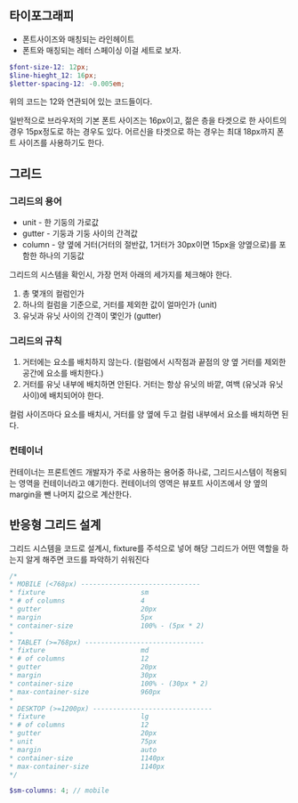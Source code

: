 ## 타이포그래피
* 폰트사이즈와 매칭되는 라인헤이트
* 폰트와 매칭되는 레터 스페이싱
이걸 세트로 보자. 
```scss
$font-size-12: 12px;
$line-hieght_12: 16px;
$letter-spacing-12: -0.005em;
```
위의 코드는 12와 연관되어 있는 코드들이다.

일반적으로 브라우저의 기본 폰트 사이즈는 16px이고, 젊은 층을 타겟으로 한 사이트의 경우 15px정도로 하는 경우도 있다. 어르신을 타겟으로 하는 경우는 최대 18px까지 폰트 사이즈를 사용하기도 한다.

## 그리드
### 그리드의 용어
* unit - 한 기둥의 가로값
* gutter - 기둥과 기둥 사이의 간격값
* column - 양 옆에 거터(거터의 절반값, 1거터가 30px이면 15px을 양옆으로)를 포함한 하나의 기둥값

그리드의 시스템을 확인시, 가장 먼저 아래의 세가지를 체크해야 한다.
1. 총 몇개의 컬럼인가
2. 하나의 컬럼을 기준으로, 거터를 제외한 값이 얼마인가 (unit)
3. 유닛과 유닛 사이의 간격이 몇인가 (gutter)

### 그리드의 규칙
1. 거터에는 요소를 배치하지 않는다. (컬럼에서 시작점과 끝점의 양 옆 거터를 제외한 공간에 요소를 배치한다.)
2. 거터를 유닛 내부에 배치하면 안된다. 거터는 항상 유닛의 바깥, 여백 (유닛과 유닛 사이)에 배치되어야 한다.

컬럼 사이즈마다 요소를 배치시, 거터를 양 옆에 두고 컬럼 내부에서 요소를 배치하면 된다.

### 컨테이너
컨테이너는 프론트엔드 개발자가 주로 사용하는 용어중 하나로, 그리드시스템이 적용되는 영역을 컨테이너라고 얘기한다. 컨테이너의 영역은 뷰포트 사이즈에서 양 옆의 margin을 뺀 나머지 값으로 계산한다.

## 반응형 그리드 설계
그리드 시스템을 코드로 설계시, fixture를 주석으로 넣어 해당 그리드가 어떤 역할을 하는지 알게 해주면 코드를 파악하기 쉬워진다
```scss
/*
* MOBILE (<768px) ------------------------------
* fixture                        sm
* # of columns                   4
* gutter                         20px
* margin                         5px
* container-size                 100% - (5px * 2)
*
* TABLET (>=768px) ------------------------------
* fixture                        md
* # of columns                   12
* gutter                         20px
* margin                         30px
* container-size                 100% - (30px * 2)
* max-container-size             960px
*
* DESKTOP (>=1200px) ------------------------------
* fixture                        lg
* # of columns                   12
* gutter                         20px
* unit                           75px
* margin                         auto
* container-size                 1140px
* max-container-size             1140px
*/

$sm-columns: 4; // mobile
```

